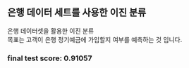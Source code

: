 ## 은행 데이터 세트를 사용한 이진 분류
은행 데이터셋을 활용한 이진 분류  
목표는 고객이 은행 정기예금에 가입할지 여부를 예측하는 것 입니다.

### final test score: 0.91057
